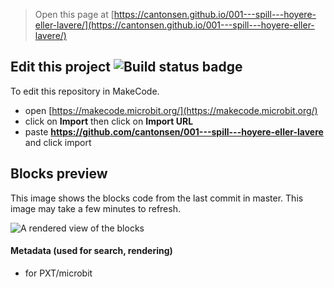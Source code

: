 
> Open this page at [https://cantonsen.github.io/001---spill---hoyere-eller-lavere/](https://cantonsen.github.io/001---spill---hoyere-eller-lavere/)

## Edit this project ![Build status badge](https://github.com/cantonsen/001---spill---hoyere-eller-lavere/workflows/MakeCode/badge.svg)

To edit this repository in MakeCode.

* open [https://makecode.microbit.org/](https://makecode.microbit.org/)
* click on **Import** then click on **Import URL**
* paste **https://github.com/cantonsen/001---spill---hoyere-eller-lavere** and click import

## Blocks preview

This image shows the blocks code from the last commit in master.
This image may take a few minutes to refresh.

![A rendered view of the blocks](https://github.com/cantonsen/001---spill---hoyere-eller-lavere/raw/master/.github/makecode/blocks.png)

#### Metadata (used for search, rendering)

* for PXT/microbit
<script src="https://makecode.com/gh-pages-embed.js"></script><script>makeCodeRender("{{ site.makecode.home_url }}", "{{ site.github.owner_name }}/{{ site.github.repository_name }}");</script>
